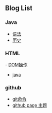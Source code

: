 ## Blog List

### Java
- [语法]()
- [历史]()

### HTML
- [DOM操作](https://bithup.github.io/blogs/dom/JavaScript操作DOM)
- [java](https://bithup.github.io/blogs/dom/java)


### github
- [git命令]()
- [github page 主题]()




